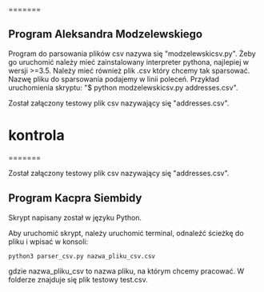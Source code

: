 =======
## Program Aleksandra Modzelewskiego
Program do parsowania plików csv nazywa się "modzelewskicsv.py".
Żeby go uruchomić należy mieć zainstalowany interpreter pythona, najlepiej w wersji >=3.5.
Należy mieć również plik .csv który chcemy tak sparsować. Nazwę pliku do sparsowania podajemy
w linii poleceń.
Przykład uruchomienia skryptu: "$ python modzelewskicsv.py addresses.csv".

Został załączony testowy plik csv nazywający się "addresses.csv".
# kontrola
=======

Został załączony testowy plik csv nazywający się "addresses.csv".

## Program Kacpra Siembidy
Skrypt napisany został w języku Python.

Aby uruchomić skrypt, należy uruchomić terminal, odnaleźć ścieżkę do pliku i wpisać w konsoli:

```
python3 parser_csv.py nazwa_pliku_csv.csv
```
gdzie nazwa_pliku_csv to nazwa pliku, na którym chcemy pracować. W folderze znajduje się plik testowy test.csv. 
